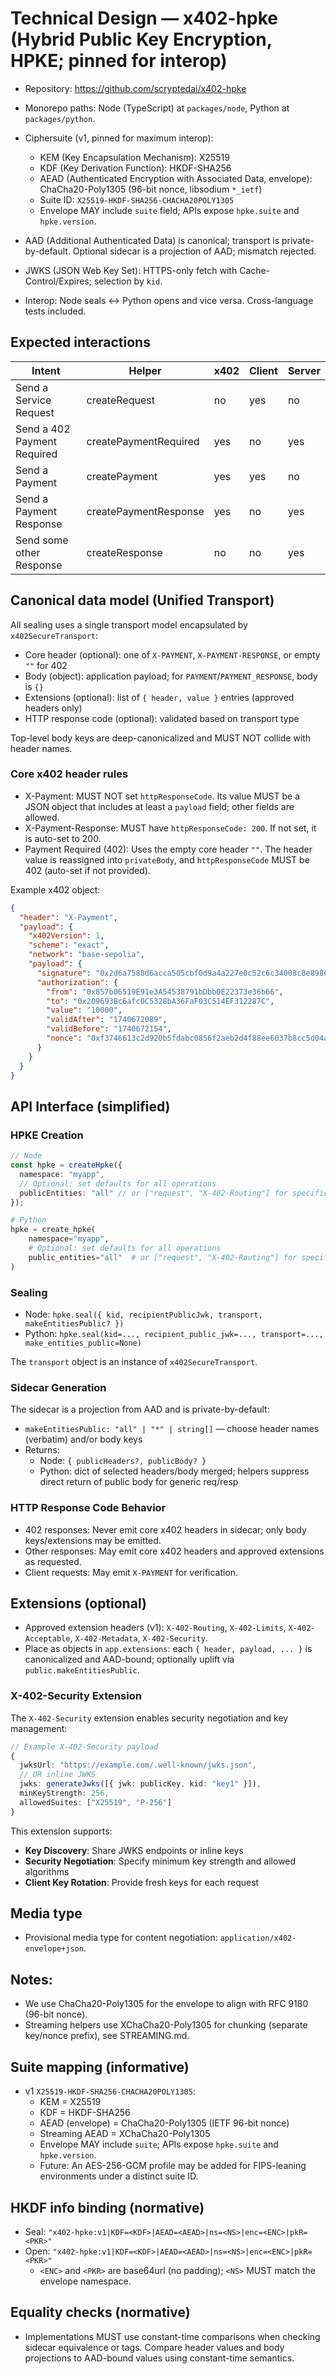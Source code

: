 # Technical Design — x402-hpke (Hybrid Public Key Encryption, HPKE; pinned for interop)

- Repository: https://github.com/scryptedai/x402-hpke
- Monorepo paths: Node (TypeScript) at `packages/node`, Python at `packages/python`.

- Ciphersuite (v1, pinned for maximum interop):
  - KEM (Key Encapsulation Mechanism): X25519
  - KDF (Key Derivation Function): HKDF-SHA256
  - AEAD (Authenticated Encryption with Associated Data, envelope): ChaCha20-Poly1305 (96-bit nonce, libsodium `*_ietf`)
  - Suite ID: `X25519-HKDF-SHA256-CHACHA20POLY1305`
  - Envelope MAY include `suite` field; APIs expose `hpke.suite` and `hpke.version`.
- AAD (Additional Authenticated Data) is canonical; transport is private-by-default. Optional sidecar is a projection of AAD; mismatch rejected.
- JWKS (JSON Web Key Set): HTTPS-only fetch with Cache-Control/Expires; selection by `kid`.
- Interop: Node seals ↔ Python opens and vice versa. Cross-language tests included.

## Expected interactions

| Intent                        | Helper                  | x402 | Client | Server |
|--------------------------------|-------------------------|------|--------|--------|
| Send a Service Request         | createRequest           | no   | yes    | no     |
| Send a 402 Payment Required    | createPaymentRequired   | yes  | no     | yes    |
| Send a Payment                 | createPayment           | yes  | yes    | no     |
| Send a Payment Response        | createPaymentResponse   | yes  | no     | yes    |
| Send some other Response       | createResponse          | no   | no     | yes    |

## Canonical data model (Unified Transport)

All sealing uses a single transport model encapsulated by `x402SecureTransport`:

- Core header (optional): one of `X-PAYMENT`, `X-PAYMENT-RESPONSE`, or empty `""` for 402
- Body (object): application payload; for `PAYMENT`/`PAYMENT_RESPONSE`, body is `{}`
- Extensions (optional): list of `{ header, value }` entries (approved headers only)
- HTTP response code (optional): validated based on transport type

Top-level body keys are deep-canonicalized and MUST NOT collide with header names.

### Core x402 header rules

- X-Payment: MUST NOT set `httpResponseCode`. Its value MUST be a JSON object that includes at least a `payload` field; other fields are allowed.
- X-Payment-Response: MUST have `httpResponseCode: 200`. If not set, it is auto-set to 200.
- Payment Required (402): Uses the empty core header `""`. The header value is reassigned into `privateBody`, and `httpResponseCode` MUST be 402 (auto-set if not provided).

Example x402 object:
```json
{
  "header": "X-Payment",
  "payload": {
    "x402Version": 1,
    "scheme": "exact",
    "network": "base-sepolia",
    "payload": {
      "signature": "0x2d6a7588d6acca505cbf0d9a4a227e0c52c6c34008c8e8986a1283259764173608a2ce6496642e377d6da8dbbf5836e9bd15092f9ecab05ded3d6293af148b571c",
      "authorization": {
        "from": "0x857b06519E91e3A54538791bDbb0E22373e36b66",
        "to": "0x209693Bc6afc0C5328bA36FaF03C514EF312287C",
        "value": "10000",
        "validAfter": "1740672089",
        "validBefore": "1740672154",
        "nonce": "0xf3746613c2d920b5fdabc0856f2aeb2d4f88ee6037b8cc5d04a71a4462f13480"
      }
    }
  }
}
```

## API Interface (simplified)

### HPKE Creation

```typescript
// Node
const hpke = createHpke({
  namespace: "myapp",
  // Optional: set defaults for all operations
  publicEntities: "all" // or ["request", "X-402-Routing"] for specific entities
});
```

```python
# Python
hpke = create_hpke(
    namespace="myapp",
    # Optional: set defaults for all operations
    public_entities="all"  # or ["request", "X-402-Routing"] for specific entities
)
```

### Sealing

- Node: `hpke.seal({ kid, recipientPublicJwk, transport, makeEntitiesPublic? })`
- Python: `hpke.seal(kid=..., recipient_public_jwk=..., transport=..., make_entities_public=None)`

The `transport` object is an instance of `x402SecureTransport`.

### Sidecar Generation

The sidecar is a projection from AAD and is private-by-default:

- `makeEntitiesPublic: "all" | "*" | string[]` — choose header names (verbatim) and/or body keys
- Returns:
  - Node: `{ publicHeaders?, publicBody? }`
  - Python: dict of selected headers/body merged; helpers suppress direct return of public body for generic req/resp

### HTTP Response Code Behavior

- 402 responses: Never emit core x402 headers in sidecar; only body keys/extensions may be emitted.
- Other responses: May emit core x402 headers and approved extensions as requested.
- Client requests: May emit `X-PAYMENT` for verification.

## Extensions (optional)

- Approved extension headers (v1): `X-402-Routing`, `X-402-Limits`, `X-402-Acceptable`, `X-402-Metadata`, `X-402-Security`.
- Place as objects in `app.extensions`: each `{ header, payload, ... }` is canonicalized and AAD-bound; optionally uplift via `public.makeEntitiesPublic`.

### X-402-Security Extension

The `X-402-Security` extension enables security negotiation and key management:

```typescript
// Example X-402-Security payload
{
  jwksUrl: "https://example.com/.well-known/jwks.json",
  // OR inline JWKS
  jwks: generateJwks([{ jwk: publicKey, kid: "key1" }]),
  minKeyStrength: 256,
  allowedSuites: ["X25519", "P-256"]
}
```

This extension supports:
- **Key Discovery**: Share JWKS endpoints or inline keys
- **Security Negotiation**: Specify minimum key strength and allowed algorithms
- **Client Key Rotation**: Provide fresh keys for each request

## Media type

- Provisional media type for content negotiation: `application/x402-envelope+json`.

## Notes:

- We use ChaCha20-Poly1305 for the envelope to align with RFC 9180 (96-bit nonce).
- Streaming helpers use XChaCha20-Poly1305 for chunking (separate key/nonce prefix), see STREAMING.md.

## Suite mapping (informative)

- v1 `X25519-HKDF-SHA256-CHACHA20POLY1305`:
  - KEM = X25519
  - KDF = HKDF-SHA256
  - AEAD (envelope) = ChaCha20-Poly1305 (IETF 96-bit nonce)
  - Streaming AEAD = XChaCha20-Poly1305
  - Envelope MAY include `suite`; APIs expose `hpke.suite` and `hpke.version`.
  - Future: An AES-256-GCM profile may be added for FIPS-leaning environments under a distinct suite ID.

## HKDF info binding (normative)

- Seal: `"x402-hpke:v1|KDF=<KDF>|AEAD=<AEAD>|ns=<NS>|enc=<ENC>|pkR=<PKR>"`
- Open: `"x402-hpke:v1|KDF=<KDF>|AEAD=<AEAD>|ns=<NS>|enc=<ENC>|pkR=<PKR>"`
  - `<ENC>` and `<PKR>` are base64url (no padding); `<NS>` MUST match the envelope namespace.

## Equality checks (normative)

- Implementations MUST use constant-time comparisons when checking sidecar equivalence or tags. Compare header values and body projections to AAD-bound values using constant-time semantics.